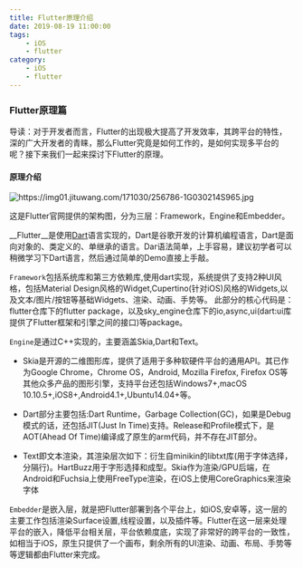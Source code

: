 ```yaml
---
title: Flutter原理介绍
date: 2019-08-19 11:00:00
tags: 
    - iOS
    - flutter
category:
    - iOS
    - flutter
---
```


### Flutter原理篇


导读：对于开发者而言，Flutter的出现极大提高了开发效率，其跨平台的特性，深的广大开发者的青睐，那么Flutter究竟是如何工作的，是如何实现多平台的呢？接下来我们一起来探讨下Flutter的原理。


<!--[TOC]-->

#### 原理介绍
<img :src="$withBase('/flutter/flutter_theory.jpg')" alt="https://img01.jituwang.com/171030/256786-1G030214S965.jpg">

这是Flutter官网提供的架构图，分为三层：Framework，Engine和Embedder。

__Flutter__是使用[Dart](https://baike.baidu.com/item/DART/22500518?fr=aladdin)语言实现的，Dart是谷歌开发的计算机编程语言，Dart是面向对象的、类定义的、单继承的语言。Dar语法简单，上手容易，建议初学者可以稍微学习下Dart语言，然后通过简单的Demo直接上手敲。

`Framework`包括系统库和第三方依赖库,使用dart实现，系统提供了支持2种UI风格，包括Material Design风格的Widget,Cupertino(针对iOS)风格的Widgets,以及文本/图片/按钮等基础Widgets、渲染、动画、手势等。
此部分的核心代码是：flutter仓库下的flutter package，以及sky_engine仓库下的io,async,ui(dart:ui库提供了Flutter框架和引擎之间的接口)等package。

`Engine`是通过C++实现的，主要涵盖Skia,Dart和Text。

* Skia是开源的二维图形库，提供了适用于多种软硬件平台的通用API。其已作为Google Chrome，Chrome OS，Android, Mozilla Firefox, Firefox OS等其他众多产品的图形引擎，支持平台还包括Windows7+,macOS 10.10.5+,iOS8+,Android4.1+,Ubuntu14.04+等。

* Dart部分主要包括:Dart Runtime，Garbage Collection(GC)，如果是Debug模式的话，还包括JIT(Just In Time)支持。Release和Profile模式下，是AOT(Ahead Of Time)编译成了原生的arm代码，并不存在JIT部分。
    

* Text即文本渲染，其渲染层次如下：衍生自minikin的libtxt库(用于字体选择，分隔行)。HartBuzz用于字形选择和成型。Skia作为渲染/GPU后端，在Android和Fuchsia上使用FreeType渲染，在iOS上使用CoreGraphics来渲染字体


`Embedder`是嵌入层，就是把Flutter部署到各个平台上，如iOS,安卓等，这一层的主要工作包括渲染Surface设置,线程设置，以及插件等。Flutter在这一层来处理平台的嵌入，降低平台相关层，平台依赖度底，实现了非常好的跨平台的一致性，如相当于iOS，原生只提供了一个画布，剩余所有的UI渲染、动画、布局、手势等等逻辑都由Flutter来完成。



